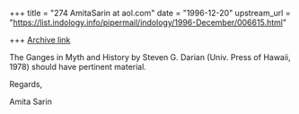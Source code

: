 +++
title = "274 AmitaSarin at aol.com"
date = "1996-12-20"
upstream_url = "https://list.indology.info/pipermail/indology/1996-December/006615.html"

+++
[Archive link](https://list.indology.info/pipermail/indology/1996-December/006615.html)

The Ganges in Myth and History by Steven G. Darian (Univ. Press of Hawaii,
1978) should have pertinent material.

Regards,

Amita Sarin 




